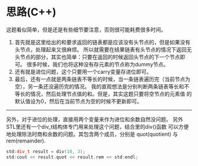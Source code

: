 # 思路(C++)
这题看似简单，但是还是有些细节要注意，否则很可能耗费很多时间。
1. 首先就是这里给出的和要求返回的链表都是应该没有头节点的，但是如果没有头节点，处理起来又很麻烦。
所以就需要在结果链表有头节点的情况下返回无头节点的部分，其实也简单：只要在返回的时候返回头节点的下一个节点即可。
很多时候，我们也将这种没有存元素的节点称为dummy节点。
2. 还有就是进位问题，这个只要用一个carry变量存进位即可。
3. 最后，还有一点就是两条链表不等长的时候，当一条链表遍历完（当前节点为空），另一条还没遍历完的情况。
我的直观想法是分别判断两条链表等长和不等长的情况，然后处理节点值的和。但是，其实这题只要将空节点的元素值
的默认值设为0，然后在当前节点为空的时候不更新即可。
---
另外，对于进位的处理，直接用两个变量来作为进位和余数自然没问题。
另外STL里还有一个div_t结构体专门用来处理这个问题，结合<cstdlib>里的div()函数
可以方便地处理除法时商和余数的问题。其包含两个成员，分别是 quot(quotient) 与 rem(remainder). 
```cpp
std:div_t result = div(10, 3);
std:cout << result.quot << result.rem << std:endl;
```

